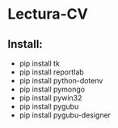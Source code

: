 # Lectura-CV

## Install:
- pip install tk
- pip install reportlab
- pip install python-dotenv
- pip install pymongo
- pip install pywin32
- pip install pygubu
- pip install pygubu-designer